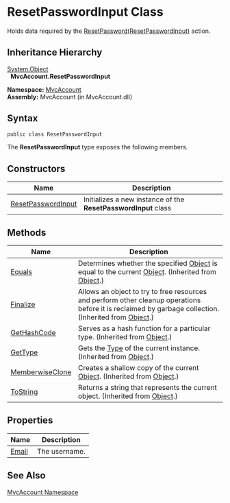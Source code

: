 ResetPasswordInput Class
========================
Holds data required by the [ResetPassword(ResetPasswordInput)][1] action.


Inheritance Hierarchy
---------------------
[System.Object][2]  
  **MvcAccount.ResetPasswordInput**  

**Namespace:** [MvcAccount][3]  
**Assembly:** MvcAccount (in MvcAccount.dll)

Syntax
------

```csharp
public class ResetPasswordInput
```

The **ResetPasswordInput** type exposes the following members.


Constructors
------------

Name                    | Description                                                    
----------------------- | -------------------------------------------------------------- 
[ResetPasswordInput][4] | Initializes a new instance of the **ResetPasswordInput** class 


Methods
-------

Name                  | Description                                                                                                                                                
--------------------- | ---------------------------------------------------------------------------------------------------------------------------------------------------------- 
[Equals][5]           | Determines whether the specified [Object][2] is equal to the current [Object][2]. (Inherited from [Object][2].)                                            
[Finalize][6]         | Allows an object to try to free resources and perform other cleanup operations before it is reclaimed by garbage collection. (Inherited from [Object][2].) 
[GetHashCode][7]      | Serves as a hash function for a particular type. (Inherited from [Object][2].)                                                                             
[GetType][8]          | Gets the [Type][9] of the current instance. (Inherited from [Object][2].)                                                                                  
[MemberwiseClone][10] | Creates a shallow copy of the current [Object][2]. (Inherited from [Object][2].)                                                                           
[ToString][11]        | Returns a string that represents the current object. (Inherited from [Object][2].)                                                                         


Properties
----------

Name        | Description   
----------- | ------------- 
[Email][12] | The username. 


See Also
--------
[MvcAccount Namespace][3]  

[1]: ../AccountController/ResetPassword_1.md
[2]: http://msdn2.microsoft.com/en-us/library/e5kfa45b
[3]: ../README.md
[4]: _ctor.md
[5]: http://msdn2.microsoft.com/en-us/library/bsc2ak47
[6]: http://msdn2.microsoft.com/en-us/library/4k87zsw7
[7]: http://msdn2.microsoft.com/en-us/library/zdee4b3y
[8]: http://msdn2.microsoft.com/en-us/library/dfwy45w9
[9]: http://msdn2.microsoft.com/en-us/library/42892f65
[10]: http://msdn2.microsoft.com/en-us/library/57ctke0a
[11]: http://msdn2.microsoft.com/en-us/library/7bxwbwt2
[12]: Email.md